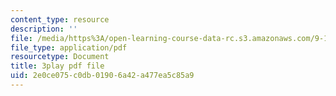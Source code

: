 ```yaml
---
content_type: resource
description: ''
file: /media/https%3A/open-learning-course-data-rc.s3.amazonaws.com/9-13-the-human-brain-spring-2019/2e0ce075c0db01906a42a477ea5c85a9_bAkuNXtgrLA.pdf
file_type: application/pdf
resourcetype: Document
title: 3play pdf file
uid: 2e0ce075-c0db-0190-6a42-a477ea5c85a9
---
```

